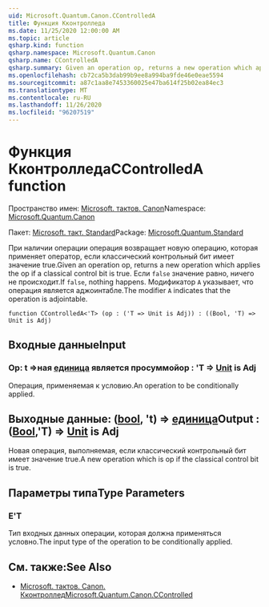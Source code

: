 ```yaml
---
uid: Microsoft.Quantum.Canon.CControlledA
title: Функция Кконтролледа
ms.date: 11/25/2020 12:00:00 AM
ms.topic: article
qsharp.kind: function
qsharp.namespace: Microsoft.Quantum.Canon
qsharp.name: CControlledA
qsharp.summary: Given an operation op, returns a new operation which applies the op if a classical control bit is true. If `false`, nothing happens. The modifier `A` indicates that the operation is adjointable.
ms.openlocfilehash: cb72ca5b3dab99b9ee8a994ba9fde46e0eae5594
ms.sourcegitcommit: a87c1aa8e7453360025e47ba614f25b02ea84ec3
ms.translationtype: MT
ms.contentlocale: ru-RU
ms.lasthandoff: 11/26/2020
ms.locfileid: "96207519"
---
```

# <a name="ccontrolleda-function"></a><span data-ttu-id="3d396-102">Функция Кконтролледа</span><span class="sxs-lookup"><span data-stu-id="3d396-102">CControlledA function</span></span>

<span data-ttu-id="3d396-103">Пространство имен: [Microsoft. тактов. Canon](xref:Microsoft.Quantum.Canon)</span><span class="sxs-lookup"><span data-stu-id="3d396-103">Namespace: [Microsoft.Quantum.Canon](xref:Microsoft.Quantum.Canon)</span></span>

<span data-ttu-id="3d396-104">Пакет: [Microsoft. такт. Standard](https://nuget.org/packages/Microsoft.Quantum.Standard)</span><span class="sxs-lookup"><span data-stu-id="3d396-104">Package: [Microsoft.Quantum.Standard](https://nuget.org/packages/Microsoft.Quantum.Standard)</span></span>


<span data-ttu-id="3d396-105">При наличии операции операция возвращает новую операцию, которая применяет оператор, если классический контрольный бит имеет значение true.</span><span class="sxs-lookup"><span data-stu-id="3d396-105">Given an operation op, returns a new operation which applies the op if a classical control bit is true.</span></span> <span data-ttu-id="3d396-106">Если `false` значение равно, ничего не происходит.</span><span class="sxs-lookup"><span data-stu-id="3d396-106">If `false`, nothing happens.</span></span>
<span data-ttu-id="3d396-107">Модификатор `A` указывает, что операция является аджоинтабле.</span><span class="sxs-lookup"><span data-stu-id="3d396-107">The modifier `A` indicates that the operation is adjointable.</span></span>

```qsharp
function CControlledA<'T> (op : ('T => Unit is Adj)) : ((Bool, 'T) => Unit is Adj)
```


## <a name="input"></a><span data-ttu-id="3d396-108">Входные данные</span><span class="sxs-lookup"><span data-stu-id="3d396-108">Input</span></span>

### <a name="op--t--unit--is-adj"></a><span data-ttu-id="3d396-109">Op: t =>ная [единица](xref:microsoft.quantum.lang-ref.unit)  является просуммой</span><span class="sxs-lookup"><span data-stu-id="3d396-109">op : 'T => [Unit](xref:microsoft.quantum.lang-ref.unit)  is Adj</span></span>

<span data-ttu-id="3d396-110">Операция, применяемая к условию.</span><span class="sxs-lookup"><span data-stu-id="3d396-110">An operation to be conditionally applied.</span></span>



## <a name="output--boolt--unit--is-adj"></a><span data-ttu-id="3d396-111">Выходные данные: ([bool](xref:microsoft.quantum.lang-ref.bool), 't) => [единица](xref:microsoft.quantum.lang-ref.unit)</span><span class="sxs-lookup"><span data-stu-id="3d396-111">Output : ([Bool](xref:microsoft.quantum.lang-ref.bool),'T) => [Unit](xref:microsoft.quantum.lang-ref.unit)  is Adj</span></span>

<span data-ttu-id="3d396-112">Новая операция, выполняемая, если классический контрольный бит имеет значение true.</span><span class="sxs-lookup"><span data-stu-id="3d396-112">A new operation which is op if the classical control bit is true.</span></span>

## <a name="type-parameters"></a><span data-ttu-id="3d396-113">Параметры типа</span><span class="sxs-lookup"><span data-stu-id="3d396-113">Type Parameters</span></span>

### <a name="t"></a><span data-ttu-id="3d396-114">Е</span><span class="sxs-lookup"><span data-stu-id="3d396-114">'T</span></span>

<span data-ttu-id="3d396-115">Тип входных данных операции, которая должна применяться условно.</span><span class="sxs-lookup"><span data-stu-id="3d396-115">The input type of the operation to be conditionally applied.</span></span>

## <a name="see-also"></a><span data-ttu-id="3d396-116">См. также:</span><span class="sxs-lookup"><span data-stu-id="3d396-116">See Also</span></span>

- [<span data-ttu-id="3d396-117">Microsoft. тактов. Canon. Кконтроллед</span><span class="sxs-lookup"><span data-stu-id="3d396-117">Microsoft.Quantum.Canon.CControlled</span></span>](xref:Microsoft.Quantum.Canon.CControlled)